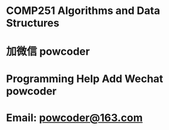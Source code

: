 # COMP251 Algorithms and Data Structures
# 加微信 powcoder

# Programming Help Add Wechat powcoder

# Email: powcoder@163.com

